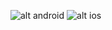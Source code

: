 ![alt android](https://s3-us-west-2.amazonaws.com/assets-japanfour/androidmingleble.png)
![alt ios](https://s3-us-west-2.amazonaws.com/assets-japanfour/iosmingleble.png)